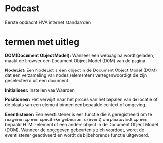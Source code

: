 # Podcast
Eerste opdracht HVA internet standaarden<br>

# termen met uitleg
__DOM(Document Object Model):__ Wanneer een webpagina wordt geladen, maakt de browser een Document Object Model (DOM) van de pagina.<br>

__NodeList:__ Een NodeList is een object in de Document Object Model (DOM) dat een verzameling van nodes (elementen) vertegenwoordigt die zijn geselecteerd uit een document. <br>

__Initialiseer:__ Instellen van Waarden<br>

__Positioneer:__ Het verwijst naar het proces van het bepalen van de locatie of de plaats van een element binnen een bepaalde context of omgeving.<br>

__Eventlistener:__ Een eventlistener is een functie die is geregistreerd om te reageren op een specifieke gebeurtenis (event) die plaatsvindt op een bepaald HTML-element of een andere object in de Document Object Model (DOM). Wanneer de opgegeven gebeurtenis zich voordoet, wordt de eventlistener geactiveerd en wordt de bijbehorende functie uitgevoerd.<br>
